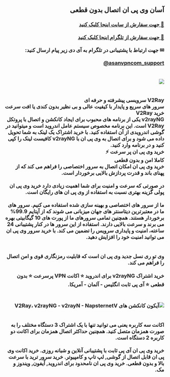 <div dir="rtl" id="content">
<h2>آسان وی پی ان اتصال بدون قطعی</h2>
<h3>
<b>
<a href="https://asanvpn.top/" target="_blank">🔗 جهت سفارش از سایت اینجا کلیک کنید</a>
<br><br>
<a href="https://t.me/asanvpncom_bot" target="_blank">🔗 جهت سفارش از تلگرام اینجا کلیک کنید</a>
<br><br>
✉ جهت ارتباط با پشتیبانی در تلگرام به آی دی زیر پیام ارسال کنید:
<br><br>
<a href="https://t.me/asanvpncom_support" target="_blank" dir="ltr">@asanvpncom_support</a>
<br><br><br>
<img src="https://biaupload.com/do.php?imgf=org-fc1c22b6c7251.jpg">
<br><br><br>
V2Ray سرویسی پیشرفته و حرفه ای
<br>
سرور های سریع و پایدار با کیفیت عالی و بی نظیر بدون کندی یا افت سرعت
<br>
خرید V2Ray
<br>
v2rayNG یکی از برنامه های محبوب برای ایجاد کانکشن و اتصال با پروتکل V2Ray است. این برنامه مخصوص سیستم عامل اندروید است و میتوانید در گوشی اندرویدی از آن استفاده کنید. با خرید اشتراک یک لینک به شما تحویل داده می شود و برای اتصال به وی پی ان با v2rayNG کافیست لینک را کپی کنید و در برنامه وارد کنید.
<br>
خرید وی پی ان پر سرعت ⚡
<br>
کاملا امن و بدون قطعی
<br>
خرید وی پی ان امکان اتصال به سرور اختصاصی را فراهم می کند که از پهنای باند و قدرت پردازش بالایی برخوردار است.
<br><br>
در صورتی که سرعت و امنیت برای شما اهمیت زیادی دارد خرید وی پی ان پولی گزینه بهتری نسبت به استفاده از وی پی ان های رایگان است.
<br><br>
ما از سرور های اختصاصی و بهینه سازی شده استفاده می کنیم. سرور های ما در معتبرترین دیتاسنتر های جهان میزبانی می شوند که از آپتایم 99.9% برخوردار هستند. همچنین تمامی سرورهای ما از پورت های 10 گیگابیتی بهره می برند و سرعت بالایی دارند. استفاده از این سرور ها در کنار پشتیبانی 24 ساعته، امنیت و پایداری سرویس را تضمین می کند. با خرید سرور وی پی ان می توانید امنیت خود را افزایش دهید.
<br><br><br>
وی تو ری نسل جدید وی پی ان است که قابلیت رمزنگاری قوی و امن اتصال را فراهم می کند.
<br><br>
خرید اشتراک v2rayNG برای اندروید ⭐ اکانت VPN پرسرعت ⭐ بدون قطعی  ⭐ آی پی ثابت انگلیس - آلمان - آمریکا.
<br><br><br>
<img src="https://biaupload.com/do.php?imgf=org-bb8f53d79b4c2.jpg" alt="آیکون کانکشن های V2Ray، v2rayNG - v2rayN - NapsternetV">
<br><br><br>
اکانت سه کاربره یعنی می توانید تنها با یک اشتراک 3 دستگاه مختلف را به صورت همزمان متصل کنید. همچنین حداکثر اتصال همزمان برای اکانت دو کاربره 2 دستگاه است.
<br><br>
خرید وی پی ان آی پی ثابت با پشتیبانی آنلاین و شبانه روزی. خرید اکانت وی پی ان قابل اتصال از گوشی, لپ تاپ و کامپیوتر. خرید سرور ترید با سرعت بالا و بدون قطعی. خرید وی پی ان نامحدود برای اندروید, آیفون, ویندوز و مک.
</b>
</h3>
</div>
